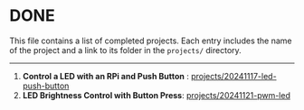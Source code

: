 # DONE

This file contains a list of completed projects. Each entry includes the name of the project and a link to its folder in the `projects/` directory.

---

1. **Control a LED with an RPi and Push Button** : [projects/20241117-led-push-button](../projects/20241117-led-push-button)
1. **LED Brightness Control with Button Press**: [projects/20241121-pwm-led](../projects/20241121-pwm-led/)